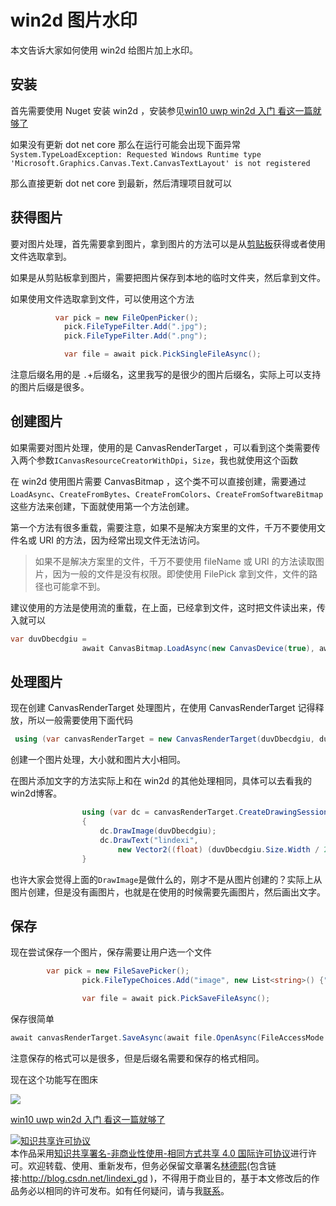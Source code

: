 # win2d 图片水印

本文告诉大家如何使用 win2d 给图片加上水印。

<!--more-->
<!-- CreateTime:2018/12/25 10:37:52 -->


<div id="toc"></div>

<!-- 标签：水印，win2d，uwp,渲染 -->

## 安装

首先需要使用 Nuget 安装 win2d ，安装参见[win10 uwp win2d 入门 看这一篇就够了](https://lindexi.gitee.io/post/win10-uwp-win2d-%E5%85%A5%E9%97%A8-%E7%9C%8B%E8%BF%99%E4%B8%80%E7%AF%87%E5%B0%B1%E5%A4%9F%E4%BA%86.html )

如果没有更新 dot net core 那么在运行可能会出现下面异常`System.TypeLoadException: Requested Windows Runtime type 'Microsoft.Graphics.Canvas.Text.CanvasTextLayout' is not registered`

那么直接更新 dot net core 到最新，然后清理项目就可以

## 获得图片

要对图片处理，首先需要拿到图片，拿到图片的方法可以是从[剪贴板](https://blog.csdn.net/lindexi_gd/article/details/50479180 )获得或者使用文件选取拿到。

如果是从剪贴板拿到图片，需要把图片保存到本地的临时文件夹，然后拿到文件。

如果使用文件选取拿到文件，可以使用这个方法

```csharp
          var pick = new FileOpenPicker();
            pick.FileTypeFilter.Add(".jpg");
            pick.FileTypeFilter.Add(".png");

            var file = await pick.PickSingleFileAsync();
```

注意后缀名用的是 `.`+后缀名，这里我写的是很少的图片后缀名，实际上可以支持的图片后缀是很多。

## 创建图片

如果需要对图片处理，使用的是 CanvasRenderTarget ，可以看到这个类需要传入两个参数`ICanvasResourceCreatorWithDpi`，`Size`，我也就使用这个函数

在 win2d 使用图片需要 CanvasBitmap ，这个类不可以直接创建，需要通过`LoadAsync`、`CreateFromBytes`、`CreateFromColors`、`CreateFromSoftwareBitmap` 这些方法来创建，下面就使用第一个方法创建。

第一个方法有很多重载，需要注意，如果不是解决方案里的文件，千万不要使用文件名或 URI 的方法，因为经常出现文件无法访问。

> 如果不是解决方案里的文件，千万不要使用 fileName 或 URI 的方法读取图片，因为一般的文件是没有权限。即使使用 FilePick 拿到文件，文件的路径也可能拿不到。

建议使用的方法是使用流的重载，在上面，已经拿到文件，这时把文件读出来，传入就可以

```csharp
var duvDbecdgiu =
                await CanvasBitmap.LoadAsync(new CanvasDevice(true), await _file.OpenAsync(FileAccessMode.Read));
```

## 处理图片

现在创建 CanvasRenderTarget 处理图片，在使用 CanvasRenderTarget 记得释放，所以一般需要使用下面代码

```csharp
 using (var canvasRenderTarget = new CanvasRenderTarget(duvDbecdgiu, duvDbecdgiu.Size))
```

创建一个图片处理，大小就和图片大小相同。

在图片添加文字的方法实际上和在 win2d 的其他处理相同，具体可以去看我的win2d博客。

```csharp
                using (var dc = canvasRenderTarget.CreateDrawingSession())
                {
                    dc.DrawImage(duvDbecdgiu);
                    dc.DrawText("lindexi",
                        new Vector2((float) (duvDbecdgiu.Size.Width / 2), (float) duvDbecdgiu.Size.Height/2), Colors.Black);
                }
```

也许大家会觉得上面的`DrawImage`是做什么的，刚才不是从图片创建的？实际上从图片创建，但是没有画图片，也就是在使用的时候需要先画图片，然后画出文字。

## 保存

现在尝试保存一个图片，保存需要让用户选一个文件

```csharp
        var pick = new FileSavePicker();
                pick.FileTypeChoices.Add("image", new List<string>() {".jpg"});

                var file = await pick.PickSaveFileAsync();
```

保存很简单

```csharp
await canvasRenderTarget.SaveAsync(await file.OpenAsync(FileAccessMode.ReadWrite),CanvasBitmapFileFormat.Jpeg);
```

注意保存的格式可以是很多，但是后缀名需要和保存的格式相同。

现在这个功能写在图床

![](http://image.acmx.xyz/65fb6078-c169-4ce3-cdd9-e35752d07be0%2F2018318182752.jpg)

[win10 uwp win2d 入门 看这一篇就够了](https://lindexi.gitee.io/post/win10-uwp-win2d-%E5%85%A5%E9%97%A8-%E7%9C%8B%E8%BF%99%E4%B8%80%E7%AF%87%E5%B0%B1%E5%A4%9F%E4%BA%86.html )

<a rel="license" href="http://creativecommons.org/licenses/by-nc-sa/4.0/"><img alt="知识共享许可协议" style="border-width:0" src="https://licensebuttons.net/l/by-nc-sa/4.0/88x31.png" /></a><br />本作品采用<a rel="license" href="http://creativecommons.org/licenses/by-nc-sa/4.0/">知识共享署名-非商业性使用-相同方式共享 4.0 国际许可协议</a>进行许可。欢迎转载、使用、重新发布，但务必保留文章署名[林德熙](http://blog.csdn.net/lindexi_gd)(包含链接:http://blog.csdn.net/lindexi_gd )，不得用于商业目的，基于本文修改后的作品务必以相同的许可发布。如有任何疑问，请与我[联系](mailto:lindexi_gd@163.com)。